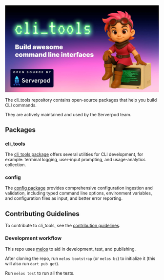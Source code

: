 [![Serverpod CLI Tools banner](https://github.com/serverpod/cli_tools/raw/main/misc/images/banner-cli-tools.jpg)](https://github.com/serverpod/serverpod)

The cli_tools repository contains open-source packages that help you build CLI commands.  

They are actively maintained and used by the Serverpod team.

## Packages

### cli_tools

The [cli_tools package](packages/cli_tools/) offers several utilities for CLI development, for example: terminal logging, user-input prompting, and usage-analytics collection.

### config

The [config package](packages/config/) provides comprehensive
configuration ingestion and validation, including typed command line options,
environment variables, and configuration files as input, and better error
reporting.


## Contributing Guidelines

To contribute to cli_tools, see the [contribution guidelines](CONTRIBUTING.md).

### Development workflow

This repo uses [melos](https://melos.invertase.dev/) to aid in development,
test, and publishing.

After cloning the repo, run `melos bootstrap` (or `melos bs`) to initialize it
(this will also run `dart pub get`).

Run `melos test` to run all the tests.

